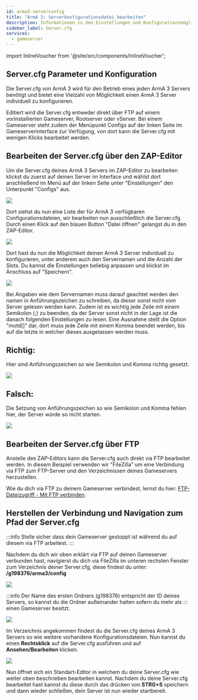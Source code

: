 ```yaml
---
id: arma3-serverconfig
title: "ArmA 3: Serverkonfigurationsdatei bearbeiten"
description: Informationen zu den Einstellungen und Konfigurationsmöglichkeiten der server.cfg-Datei deines Arma-3 Server von ZAP-Hosting - ZAP-Hosting.com Dokumentation
sidebar_label: Server.cfg
services:
  - gameserver
---
```


import InlineVoucher from '@site/src/components/InlineVoucher';

## Server.cfg Parameter und Konfiguration

Die Server.cfg von ArmA 3 wird für den Betrieb eines jeden ArmA 3 Servers benötigt und bietet eine Vielzahl von 
Möglichkeit einen ArmA 3 Server individuell zu konfigurieren.

Editiert wird die Server.cfg entweder direkt über FTP auf einem vorinstallierten Gameserver, Rootserver oder vServer. 
Bei einem Gameserver steht zudem der Menüpunkt Configs auf der linken Seite im Gameserverinterface zur Verfügung, von dort kann die
Server.cfg mit wenigen Klicks bearbeitet werden.

<InlineVoucher />

## Bearbeiten der Server.cfg über den ZAP-Editor

Um die Server.cfg deines ArmA 3 Servers im ZAP-Editor zu bearbeiten klickst du zuerst auf deinen Server im Interface und wählst dort anschließend im Menü auf der linken Seite unter "Einstellungen" den Unterpunkt "Configs" aus. 

![](https://puu.sh/Fk7Ck/9b2d95185f.png)


Dort siehst du nun eine Liste der für ArmA 3 verfügbaren Configurationsdateien, wir bearbeiten nun ausschließlich die Server.cfg. 
Durch einen Klick auf den blauen Button "Datei öffnen" gelangst du in den ZAP-Editor. 

![](https://puu.sh/Fk7Ez/b0f32d8c61.png)


Dort hast du nun die Möglichkeit deinen ArmA 3 Server individuell zu konfigurieren, unter anderem auch den Servernamen und die Anzahl der Slots. Du kannst die Einstellungen beliebig anpassen und klickst im Anschluss auf "Speichern".

![](https://puu.sh/Fk7I1/407a039e38.png)


Bei Angaben wie dem Servernamen muss darauf geachtet werden den namen in Anführungszeichen zu schreiben, da dieser sonst nicht vom Server gelesen werden kann. Zudem ist es wichtig jede Zeile mit einem Semikolon (;) zu beenden, da der Server sonst nicht in der Lage ist die danach folgenden Einstellungen zu lesen. Eine Ausnahme stellt die Option "motd[]" dar, dort muss jede Zeile mit einem Komma beendet werden, bis auf die letzte in welcher dieses ausgelassen werden muss. 

## Richtig:

Hier sind Anführungszeichen so wie Semikolon und Komma richtig gesetzt.

![](https://puu.sh/Fk7Mq/e2542b12f7.png)


## Falsch: 

Die Setzung von Anführungszeichen so wie Semikolon und Komma fehlen hier, der Server würde so nicht starten.

![](https://puu.sh/Fk7NK/f96a31199d.png)


## Bearbeiten der Server.cfg über FTP

Anstelle des ZAP-Editors kann die Server.cfg auch direkt via FTP bearbeitet werden. In diesem Beispiel verwenden wir "FileZilla"
um eine Verbindung via FTP zum FTP-Server und den Verzeichnissen deines Gameservers herzustellen.

Wie du dich via FTP zu deinem Gameserver verbindest, lernst du hier: [FTP-Dateizugriff - Mit FTP verbinden](gameserver-ftpaccess.md).


## Herstellen der Verbindung und Navigation zum Pfad der Server.cfg

:::info
Stelle sicher dass dein Gameserver gestoppt ist während du auf diesem via FTP arbeitest.
:::

Nachdem du dich wir oben erklärt via FTP auf deinen Gameserver verbunden hast, navigierst du dich via FileZilla im unteren rechsten Fenster zum Verzeichnis deiner Server.cfg, diese findest du unter: **/g198376/arma3/config**

![](https://puu.sh/Fo4Om/5df742a376.png)

:::info
Der Name des ersten Ordners (g198376) entspricht der ID deines Servers, so kannst du die Ordner außeinander halten sofern du mehr als
:::
einen Gameserver besitzt.

![](https://puu.sh/Fo4Tw/06f7a53914.png)

Im Verzeichnis angekommen findest du die Server.cfg deines ArmA 3 Servers so wie weitere vorhandene Konfigurationsdateien.
Nun kannst du einen **Rechtsklick** auf die Server.cfg ausführen und auf **Ansehen/Bearbeiten** klicken.

![](https://puu.sh/Fo4Yd/f12db2fbe6.png)

Nun öffnet sich ein Standart-Editor in welchem du deine Server.cfg wie weiter oben beschrieben bearbeiten kannst. 
Nachdem du deine Server.cfg bearbeitet hast kannst du diese durch das drücken von **STRG+S** speichern und dann wieder schließen,
dein Server ist nun wieder startbereit.

